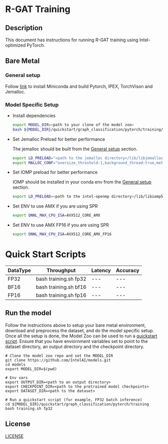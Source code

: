 # R-GAT Training

## Description

This document has instructions for running R-GAT training using Intel-optimized PyTorch.

## Bare Metal
### General setup

Follow [link](/docs/general/pytorch/BareMetalSetup.md) to install Miniconda and build Pytorch, IPEX, TorchVison and Jemalloc.

### Model Specific Setup
* Install dependencies
  ```bash
  export MODEL_DIR=<path to your clone of the model zoo>
  bash ${MODEL_DIR}/quickstart/graph_classification/pytorch/training/install_dependency_baremetal.sh
  ```

* Set Jemalloc Preload for better performance

  The jemalloc should be built from the [General setup](#general-setup) section.
  ```bash
  export LD_PRELOAD="<path to the jemalloc directory>/lib/libjemalloc.so":$LD_PRELOAD
  export MALLOC_CONF="oversize_threshold:1,background_thread:true,metadata_thp:auto,dirty_decay_ms:9000000000,muzzy_decay_ms:9000000000"
  ```

* Set IOMP preload for better performance

  IOMP should be installed in your conda env from the [General setup](#general-setup) section.
  ```bash
  export LD_PRELOAD=<path to the intel-openmp directory>/lib/libiomp5.so:$LD_PRELOAD
  ```

* Set ENV to use AMX if you are using SPR
  ```bash
  export DNNL_MAX_CPU_ISA=AVX512_CORE_AMX
  ```

* Set ENV to use AMX FP16 if you are using SPR
  ```bash
  export DNNL_MAX_CPU_ISA=AVX512_CORE_AMX_FP16
  ```

# Quick Start Scripts

|  DataType   | Throughput  |  Latency    |   Accuracy  |
| ----------- | ----------- | ----------- | ----------- |
| FP32        | bash training.sh fp32 | --- | --- |
| BF16        | bash training.sh bf16 | --- | --- |
| FP16        | bash training.sh fp16 | --- | --- |

## Run the model

Follow the instructions above to setup your bare metal environment, download and
preprocess the dataset, and do the model specific setup. Once all the setup is done,
the Model Zoo can be used to run a [quickstart script](#quick-start-scripts).
Ensure that you have enviornment variables set to point to the dataset directory,
an output directory and the checkpoint directory.

```
# Clone the model zoo repo and set the MODEL_DIR
git clone https://github.com/IntelAI/models.git
cd models
export MODEL_DIR=$(pwd)

# Env vars
export OUTPUT_DIR=<path to an output directory>
export CHECKPOINT_DIR=<path to the pretrained model checkpoints>
export DATASET_DIR=<path to the dataset>

# Run a quickstart script (for example, FP32 batch inference)
cd ${MODEL_DIR}/quickstart/graph_classification/pytorch/training
bash training.sh fp32
```

<!--- 80. License -->
## License

[LICENSE](/LICENSE)
